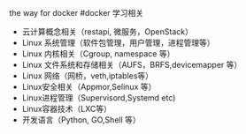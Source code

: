 the way for docker
#docker 学习相关
* 云计算概念相关（restapi, 微服务，OpenStack）
* Linux 系统管理（软件包管理，用户管理，进程管理等）
* Linux 内核相关（Cgroup, namespace 等）
* Linux 文件系统和存储相关（AUFS，BRFS,devicemapper 等）
* Linux 网络（网桥，veth,iptables等）
* Linux安全相关（Appmor,Selinux 等）
* Linux进程管理（Supervisord,Systemd etc)
* Linux容器技术（LXC等）
* 开发语言（Python, GO,Shell 等）
